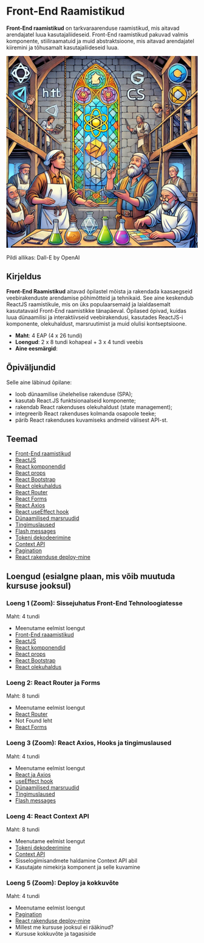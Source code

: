 # Front-End Raamistikud

**Front-End raamistikud** on tarkvaraarenduse raamistikud, mis aitavad arendajatel luua kasutajaliideseid. Front-End raamistikud pakuvad valmis komponente, stiiliraamatuid ja muid abstraktsioone, mis aitavad arendajatel kiiremini ja tõhusamalt kasutajaliideseid luua.

![Front-End raamistikud](Front-End-Frameworks.webp)

Pildi allikas: Dall-E by OpenAI

## Kirjeldus

**Front-End Raamistikud** aitavad õpilastel mõista ja rakendada kaasaegseid veebirakenduste arendamise põhimõtteid ja tehnikaid. See aine keskendub ReactJS raamistikule, mis on üks populaarsemaid ja laialdasemalt kasutatavaid Front-End raamistikke tänapäeval. Õpilased õpivad, kuidas luua dünaamilisi ja interaktiivseid veebirakendusi, kasutades ReactJS-i komponente, olekuhaldust, marsruutimist ja muid olulisi kontseptsioone.

- **Maht**: 4 EAP (4 x 26 tundi)
- **Loengud**: 2 x 8 tundi kohapeal + 3 x 4 tundi veebis
- **Aine eesmärgid**:

## Õpiväljundid

Selle aine läbinud õpilane:

- loob dünaamilise ühelehelise rakenduse (SPA);
- kasutab React.JS funktsionaalseid komponente;
- rakendab React rakenduses olekuhaldust (state management);
- integreerib React rakenduses kolmanda osapoole teeke;
- pärib React rakenduses kuvamiseks andmeid välisest API-st.

## Teemad

- [Front-End raamistikud](./Topics/FE-Frameworks/README.md)
- [ReactJS](./Topics/React/README.md)
- [React komponendid](./Topics/React-Components/README.md)
- [React props](./Topics/React-Props/README.md)
- [React Bootstrap](./Topics/React-Bootstrap/README.md)
- [React olekuhaldus](./Topics/State-Management/README.md)
- [React Router](./Topics/React-Routing/README.md)
- [React Forms](./Topics/React-Forms/README.md)
- [React Axios](./Topics/React-Axios/README.md)
- [React useEffect hook](./Topics/React-UseEffect/README.md)
- [Dünaamilised marsruudid](./Topics/React-Routing/README.md#dünaamilised-marsruudid)
- [Tingimuslaused](./Topics/React-Conditional-Rendering/README.md)
- [Flash messages](./Topics/React-Flash-Messages/README.md)
- [Tokeni dekodeerimine](./Topics/React-Decode-JWT/README.md)
- [Context API](./Topics/React-Context-API/README.md)
- [Pagination](./Topics/React-Pagination/README.md)
- [React rakenduse deploy-mine](./Topics/Deploy/README.md)

## Loengud (esialgne plaan, mis võib muutuda kursuse jooksul)

### Loeng 1 (Zoom): Sissejuhatus Front-End Tehnoloogiatesse

Maht: 4 tundi

- Meenutame eelmist loengut
- [Front-End raaamistikud](./Topics/FE-Frameworks/README.md)
- [ReactJS](./Topics/React/README.md)
- [React komponendid](./Topics/React-Components/README.md)
- [React props](./Topics/React-Props/README.md)
- [React Bootstrap](./Topics/React-Bootstrap/README.md)
- [React olekuhaldus](./Topics/State-Management/README.md)

### Loeng 2: React Router ja Forms

Maht: 8 tundi

- Meenutame eelmist loengut
- [React Router](./Topics/React-Routing/README.md)
- Not Found leht
- [React Forms](./Topics/React-Forms/README.md)

### Loeng 3 (Zoom): React Axios, Hooks ja tingimuslaused

Maht: 4 tundi

- Meenutame eelmist loengut
- [React ja Axios](./Topics/React-Axios/README.md)
- [useEffect hook](./Topics/React-UseEffect/README.md)
- [Dünaamilised marsruudid](./Topics/React-Routing/README.md#dünaamilised-marsruudid)
- [Tingimuslaused](./Topics/React-Conditional-Rendering/README.md)
- [Flash messages](./Topics/React-Flash-Messages/README.md)

### Loeng 4: React Context API

Maht: 8 tundi

- Meenutame eelmist loengut
- [Tokeni dekodeerimine](./Topics/React-Decode-JWT/README.md)
- [Context API](./Topics/React-Context-API/README.md)
- Sisselogimisandmete haldamine Context API abil
- Kasutajate nimekirja komponent ja selle kuvamine

### Loeng 5 (Zoom): Deploy ja kokkuvõte

Maht: 4 tundi

- Meenutame eelmist loengut
- [Pagination](./Topics/React-Pagination/README.md)
- [React rakenduse deploy-mine](./Topics/Deploy/README.md)
- Millest me kursuse jooksul ei rääkinud?
- Kursuse kokkuvõte ja tagasiside
